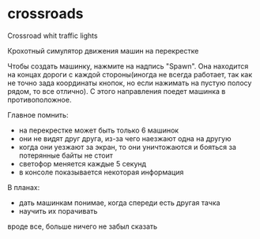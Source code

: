 # crossroads
Crossroad whit traffic lights


Крохотный симулятор движения машин на перекрестке 

Чтобы создать машинку, нажмите на надпись "Spawn". Она находится на концах дороги с каждой стороны(иногда не всегда работает, так как не точно зада координаты кнопок, но если нажимать на пустую полосу рядом, то все отлично). С этого направления поедет машинка в противоположное.

Главное помнить:
- на перекрестке может быть только 6 машинок
- они не видят друг друга, из-за чего наезжают одна на другую
- когда они уезжают за экран, то они уничтожаются и бояться за потерянные байты не стоит
- светофор меняется каждые 5 секунд
- в консоле показывается некоторая информация

В планах:
- дать машинкам понимае, когда спереди есть другая тачка
- научить их порачивать

вроде все, больше ничего не забыл сказать
